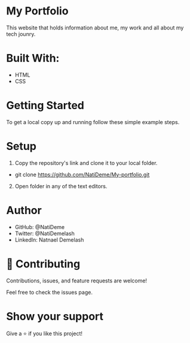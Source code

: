 # My Portfolio
This website that holds information about me, my work and all about my tech jounry.

# Built With: 
- HTML
- CSS


# Getting Started


To get a local copy up and running follow these simple example steps.


# Setup
1. Copy the repository's link and clone it to your local folder.
- git clone https://github.com/NatiDeme/My-portfolio.git
2. Open folder in any of the text editors.
# Author

- GitHub: @NatiDeme
- Twitter: @NatiDemelash
- LinkedIn: Natnael Demelash

# 🤝 Contributing
Contributions, issues, and feature requests are welcome!

Feel free to check the issues page.

# Show your support
Give a ⭐️ if you like this project!
